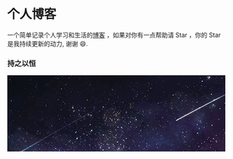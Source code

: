 # 个人博客

一个简单记录个人学习和生活的[博客](https://livemoreway.github.io/) ，如果对你有一点帮助请 Star ，你的 Star 是我持续更新的动力, 谢谢 😄.

### 持之以恒


![](/images/star.gif)